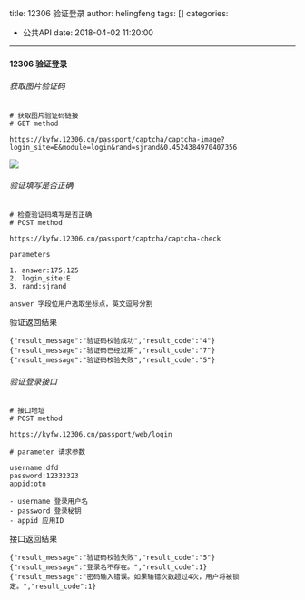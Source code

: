 title: 12306  验证登录
author: helingfeng
tags: []
categories:
  - 公共API
date: 2018-04-02 11:20:00
---
#### 12306 验证登录

###### 获取图片验证码

```
# 获取图片验证码链接
# GET method

https://kyfw.12306.cn/passport/captcha/captcha-image?login_site=E&module=login&rand=sjrand&0.4524384970407356
```

![](https://www.helingfeng.com/wp-content/uploads/2018/02/captcha-image.jpeg)

###### 验证填写是否正确

```
# 检查验证码填写是否正确
# POST method

https://kyfw.12306.cn/passport/captcha/captcha-check

parameters

1. answer:175,125
2. login_site:E
3. rand:sjrand

answer 字段位用户选取坐标点，英文逗号分割

```

验证返回结果

```
{"result_message":"验证码校验成功","result_code":"4"}
{"result_message":"验证码已经过期","result_code":"7"}
{"result_message":"验证码校验失败","result_code":"5"}
```

###### 验证登录接口

```
# 接口地址
# POST method

https://kyfw.12306.cn/passport/web/login

# parameter 请求参数

username:dfd
password:12332323
appid:otn

- username 登录用户名
- password 登录秘钥
- appid 应用ID

```

接口返回结果

```
{"result_message":"验证码校验失败","result_code":"5"}
{"result_message":"登录名不存在。","result_code":1}
{"result_message":"密码输入错误。如果输错次数超过4次，用户将被锁定。","result_code":1}

```